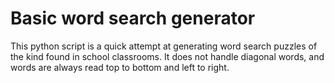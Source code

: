 Basic word search generator
===========================

This python script is a quick attempt at generating word search puzzles
of the kind found in school classrooms. It does not handle diagonal words,
and words are always read top to bottom and left to right.
